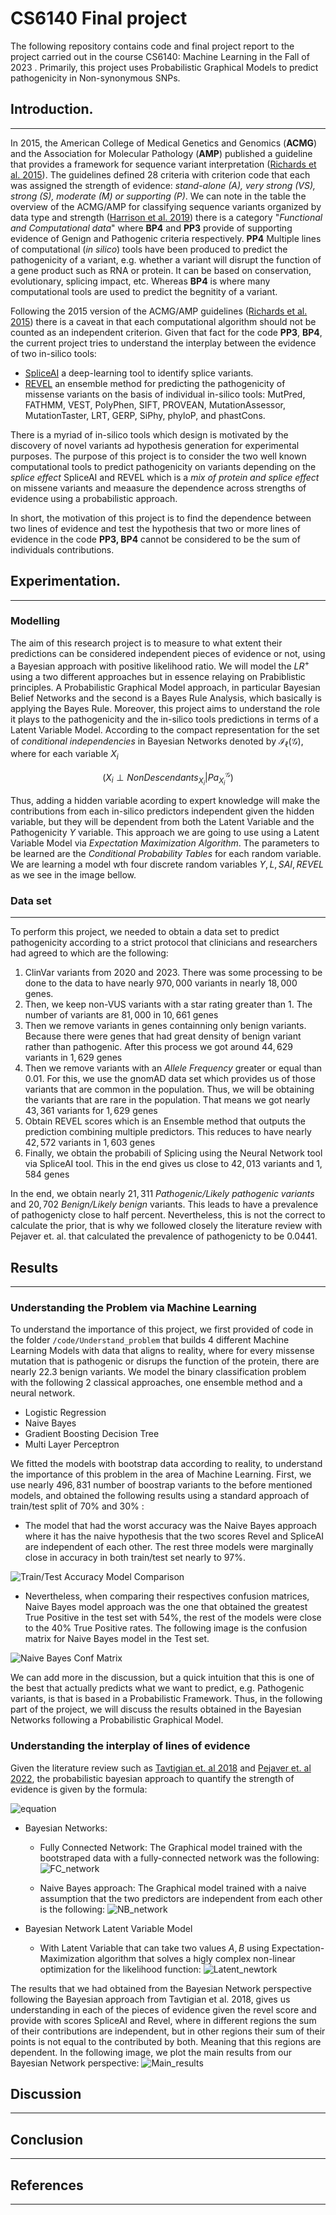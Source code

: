 # CS6140 Final project
The following repository contains code and final project report to the project carried out in the course CS6140: Machine Learning in the Fall of 2023 . Primarily, this project uses Probabilistic Graphical Models to predict pathogenicity in Non-synonymous SNPs.

## Introduction.
---
In 2015, the American College of Medical Genetics and Genomics (**ACMG**) and the Association for Molecular Pathology (**AMP**) published a guideline that provides a framework for sequence variant interpretation ([Richards et al. 2015](https://www.ncbi.nlm.nih.gov/pmc/articles/PMC4544753/)).  The guidelines defined $28$ criteria with criterion code that each was assigned the strength of evidence: _stand-alone (A), very strong (VS), strong (S), moderate (M) or supporting (P)_. We can note in the table the overview of the ACMG/AMP for classifying sequence variants organized by data type and strength ([Harrison et al. 2019](https://www.ncbi.nlm.nih.gov/pmc/articles/PMC4544753/)) there is a category "_Functional and Computational data_" where **BP4** and **PP3** provide of supporting evidence of Genign and Pathogenic criteria respectively. **PP4** Multiple lines of computational (_in silico_) tools have been produced to predict the pathogenicity of a variant, e.g. whether a variant will disrupt the function of a gene product such as RNA or protein. It can be based on conservation, evolutionary, splicing impact, etc. Whereas **BP4** is where many computational tools are used to predict the begnitity of a variant. 

Following the 2015 version of the ACMG/AMP guidelines ([Richards et al. 2015](https://www.ncbi.nlm.nih.gov/pmc/articles/PMC4544753/)) there is a caveat in that each computational algorithm should not be counted as an independent criterion. Given that fact for the code **PP3**, **BP4**, the current project tries to understand the interplay between the evidence of two in-silico tools: 
-  [SpliceAI](https://doi.org/10.1016/j.cell.2018.12.015) a deep-learning tool to identify splice variants.
-  [REVEL](https://www.ncbi.nlm.nih.gov/pmc/articles/PMC5065685/) an ensemble method for predicting the pathogenicity of missense variants on the basis of individual in-silico tools: MutPred, FATHMM, VEST, PolyPhen, SIFT, PROVEAN, MutationAssessor, MutationTaster, LRT, GERP, SiPhy, phyloP, and phastCons.

There is a myriad of in-silico tools which design is motivated by the discovery of  novel variants ad hypothesis generation for experimental purposes. The purpose of this project is to consider the two well known computational tools to predict pathogenicity on variants depending on the _splice effect_ SpliceAI and REVEL which is a _mix of protein and splice effect_ on missene variants and meaasure the dependence across strengths of evidence using a probabilistic approach.

In short, the motivation of this project is to find the dependence between two lines of evidence and test the hypothesis that two or more lines of evidence in the code **PP3, BP4** cannot be considered to be the sum of individuals contributions.

## Experimentation.
---
### Modelling
The aim of this research project is to measure to what extent their predictions can be considered independent pieces of evidence or not, using a Bayesian approach with positive likelihood ratio. We will model the $LR^{+}$ using a two different approaches but in essence relaying on Prabiblistic principles. A Probabilistic Graphical Model approach, in particular Bayesian Belief Networks and the second is a Bayes Rule Analysis, which basically is applying the Bayes Rule. Moreover, this project aims to understand the role it plays to the pathogenicity and the in-silico tools predictions in terms of a Latent Variable Model. According to the compact representation for the set of _conditional independencies_ in Bayesian Networks denoted by $\mathcal{I}_{\ell}(\mathcal{G})$, where for each variable $X_i$

$$(X_i \perp NonDescendants_{X_i} | Pa^{\mathcal{G}}_{X_i})$$

Thus, adding a hidden variable acording to expert knowledge will make the contributions from each in-silico predictors independent given the hidden variable, but they will be dependent from both the Latent Variable and the Pathogenicity $Y$ variable. This approach we are going to use using a Latent Variable Model via _Expectation Maximization Algorithm_. The parameters to be learned are the _Conditional Probability Tables_ for each random variable. We are learning a model wth four discrete random variables $Y, L, SAI, REVEL$ as we see in the image bellow.

### Data set
---

To perform this project, we needed to obtain a data set to predict pathogenicity according to a strict protocol that clinicians and researchers had agreed to which are the following:

1. ClinVar variants from 2020 and 2023. There was some processing to be done to the data to have nearly $970,000$ variants in nearly $18,000$ genes. 
2. Then, we keep non-VUS variants with a star rating greater than 1. The number of variants are $81,000$ in $10,661$ genes
3. Then we remove variants in genes containning only benign variants. Because there were genes that had great density of benign variant rather than pathogenic. After this process we got around $44,629$ variants in $1,629$ genes
4. Then we remove variants with an _Allele Frequency_ greater or equal than $0.01$. For this, we use the gnomAD data set which provides us of those variants that are common in the population. Thus, we will be obtaining the variants that are rare in the population. That means we got nearly $43,361$ variants for $1,629$ genes
5. Obtain REVEL scores which is an Ensemble method that outputs the prediction combining multiple predictors.  This reduces to have nearly $42,572$ variants in $1,603$ genes
6. Finally, we obtain the probabili of Splicing using the Neural Network tool via SpliceAI tool. This in the end gives us close to $42,013$ variants and $1,584$ genes

In the end, we obtain nearly $21,311$ _Pathogenic/Likely pathogenic variants_ and $20,702$ _Benign/Likely benign_ variants. This leads to have a prevalence of pathogenicty close to half percent. Nevertheless, this is not the correct to calculate the prior, that is why we followed closely the literature review with Pejaver et. al. that calculated the prevalence of pathogenicty to be $0.0441$.


## Results
---

### Understanding the Problem via Machine Learning

To understand the importance of this project, we first provided of code in the folder `/code/Understand_problem` that builds 4 different Machine Learning Models with data that aligns to reality, where for every missense mutation that is pathogenic or disrups the function of the protein, there are nearly $22.3$ benign variants. We model the binary classification problem with the following 2 classical approaches, one ensemble method and a neural network. 

- Logistic Regression
- Naive Bayes 
- Gradient Boosting Decision Tree
- Multi Layer Perceptron

We fitted the models with bootstrap data according to reality, to understand the importance of this problem in the area of Machine Learning. First, we use nearly $496,831$ number of boostrap variants to the before mentioned models, and obtained the following results using a standard approach of train/test split of $70\%$ and $30\%$ :

- The model that had the worst accuracy was the Naive Bayes approach where it has the naive hypothesis that the two scores Revel and SpliceAI are independent of each other. The rest three models were marginally close in accuracy in both train/test set nearly to $97\%$.

![Train/Test Accuracy Model Comparison](https://github.com/AlfonsBC/CS6140_Final_project/blob/master/images/accuracy_comparison.png?raw=true)

- Nevertheless, when comparing their respectives confusion matrices, Naive Bayes model approach was the one that obtained the greatest True Positive in the test set with $54\%$, the rest of the models were close to the $40\%$ True Positive rates. The following image is the confusion matrix for Naive Bayes model in the Test set.

![Naive Bayes Conf Matrix](https://github.com/AlfonsBC/CS6140_Final_project/blob/master/images/conf_matrix_naive.png?raw=true)

We can add more in the discussion, but a quick intuition that this is one of the best that actually predicts what we want to predict, e.g. Pathogenic variants, is that is based in a Probabilistic Framework. Thus, in the following part of the project, we will discuss the results obtained in the Bayesian Networks following a Probabilistic Graphical Model.

### Understanding the interplay of lines of evidence

Given the literature review such as [Tavtigian et. al 2018](https://www.ncbi.nlm.nih.gov/pmc/articles/PMC6336098/)  and [Pejaver et. al 2022](https://www.ncbi.nlm.nih.gov/pmc/articles/PMC9748256/), the probabilistic bayesian approach to quantify the strength of evidence is given by the formula:

![equation](https://latex.codecogs.com/svg.image?&space;LR^&plus;(\mathbf{X}=x)=\frac{\text{posterior&space;odds&space;of&space;pathogenicity}}{\textrm{prior&space;odds&space;of&space;pathogenicity}}=\frac{\displaystyle\frac{P(Y=1|\mathbf{X}=x)}{1-P(Y=1|\mathbf{X}=x)}}{\displaystyle\frac{P(Y=1)}{1-P(Y=1)})


- Bayesian Networks: 
	- Fully Connected Network: The Graphical model trained with the bootstraped data with a fully-connected network was the following: ![FC_network](https://github.com/AlfonsBC/CS6140_Final_project/blob/master/images/FC_model.png?raw=true)
	
	- Naive Bayes approach: The Graphical model trained with a naive assumption that the two predictors are independent from each other is the following:
![NB_network](https://github.com/AlfonsBC/CS6140_Final_project/blob/master/images/NB_model.png?raw=true)

- Bayesian Network Latent Variable Model
	- With Latent Variable that can take two values $A,B$ using Expectation-Maximization algorithm that solves a higly complex non-linear optimization for the likelihood function:
![Latent_newtork](https://github.com/AlfonsBC/CS6140_Final_project/blob/master/images/BN_proposed.png?raw=true)


The results that we had obtained from the Bayesian Network perspective following the Bayesian approach from Tavtigian et al. 2018, gives us understanding in each of the pieces of evidence given the revel score and provide with scores SpliceAI and Revel, where in different regions the sum of their contributions are independent, but in other regions their sum of their points is not equal to the contributed by both. Meaning that this regions are dependent. In the following image, we plot the main results from our Bayesian Network perspective:
![Main_results](https://github.com/AlfonsBC/CS6140_Final_project/blob/master/images/results.jpg?raw=true)

## Discussion
---


## Conclusion
---


## References
---


